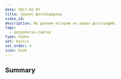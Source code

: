 ```yaml
---
date: 2017-02-07
title: Сервис фотоподарков
video_id: 
description: Мы делаем историю из ваших фотографий.
tags:
  - разработка-сайтов
type: Video
set: basics
set_order: 4
icon: book
---
```

## Summary
